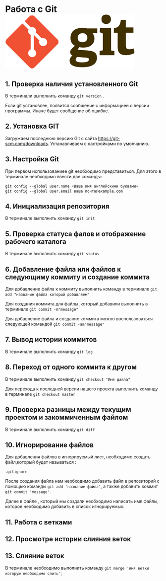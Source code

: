 # Работа с Git      ![лого Git](/images/git.png)
## 1. Проверка наличия установленного Git
В терминали выполнить команду `git version` .

Если git установлен, появится сообщение с информацией о версии программы. Иначе будет сообщение об ошибке.

## 2. Установка GIT
Загружаем последнюю версию Git  с сайта https://git-scm.com/downloads.
Устанавливаем с настройками по умолчанию.

## 3. Настройка Git

При первом использованиее git необходимо представиться. Для этого в терминале необходимо ввести две команды:
```
git config --global user.name «Ваше имя английскими буквами»
git config --global user.email ваша почта@example.com
```
## 4. Инициализация репозитория 

В терминале выполнить команду `git init`

## 5. Проверка статуса фалов и отображение рабочего каталога

В терминале выполнить команду  `git status`.

## 6. Добавление файла или файлов к следующиму коммиту и создание коммита

Для добавление файла к коммиту выполнить команду в терминале `git add "название файла который добавляем"`

Для создания коммита для файлы ,который добавили выполнить в терминале `git commit -m"message"`

Для добавление файла и создание коммита можно воспользоваться следующей командой `git commit -am"message"`

## 7. Вывод истории коммитов

В терминале выполнить команду `git log`

## 8. Переход от одного коммита к другом

В терминале выполнить команду `git checkout "Имя файла"`

Для перехода к последней версии нашего проекта выполнить команду в терминале `git checkout master `

## 9. Проверка разницы между текущим проектом и закоммиченным файлом

В терминале выполнить команду `git diff`

## 10. Игнорирование файлов

Для добавления файлов в игнорируемый лист, необходимо создать файл,который будет называться :
```
.gitignore
```
После создания файла нам необходимо добавить файл в репозиторий с помощью команды
`git add 'название файла'`, а также добавить коммит `git commit 'message'`.

Далее в файле , который мы создали необходимо написать имя файлы, которое необходимо добавить в список игнорируемых.

## 11. Работа с ветками

## 12. Просмотре истории слияния веток

## 13. Слияние веток

В терминале необходимо выполнить команду `git merge 'имя ветки которую необходимо слить'`; 
